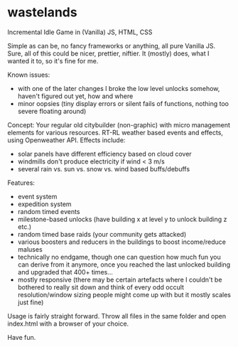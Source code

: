 # wastelands
Incremental Idle Game in (Vanilla) JS, HTML, CSS

Simple as can be, no fancy frameworks or anything, all pure Vanilla JS. Sure, all of this could be nicer, prettier, niftier.
It (mostly) does, what I wanted it to, so it's fine for me.

Known issues:
* with one of the later changes I broke the low level unlocks somehow, haven't figured out yet, how and where
* minor oopsies (tiny display errors or silent fails of functions, nothing too severe floating around)

Concept:
Your regular old citybuilder (non-graphic) with micro management elements for various resources.
RT-RL weather based events and effects, using Openweather API.
Effects include: 
* solar panels have different efficiency based on cloud cover
* windmills don't produce electricity if wind < 3 m/s
* several rain vs. sun vs. snow vs. wind based buffs/debuffs

Features:
* event system
* expedition system
* random timed events
* milestone-based unlocks (have building x at level y to unlock building z etc.)
* random timed base raids (your community gets attacked)
* various boosters and reducers in the buildings to boost income/reduce maluses
* technically no endgame, though one can question how much fun you can derive from it anymore, once you reached the last unlocked building and upgraded that 400+ times...
* mostly responsive (there may be certain artefacts where I couldn't be bothered to really sit down and think of every odd occult resolution/window sizing people might come up with but it mostly scales just fine)

Usage is fairly straight forward. Throw all files in the same folder and open index.html with a browser of your choice.

Have fun.
